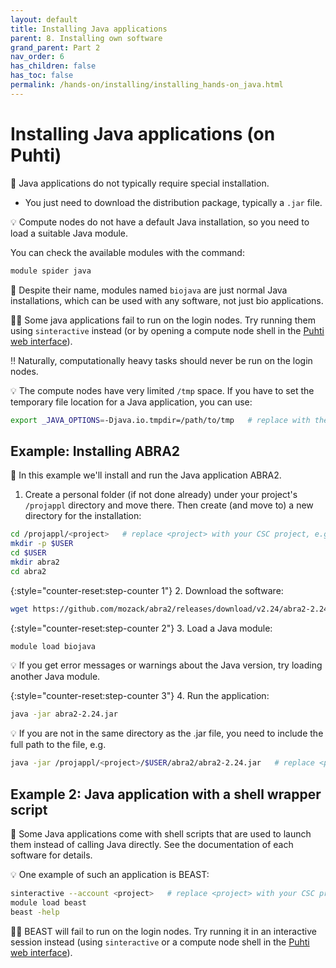 ```yaml
---
layout: default
title: Installing Java applications
parent: 8. Installing own software
grand_parent: Part 2
nav_order: 6
has_children: false
has_toc: false
permalink: /hands-on/installing/installing_hands-on_java.html
---
```


# Installing Java applications (on Puhti)

💬 Java applications do not typically require special installation.

- You just need to download the distribution package, typically a `.jar` file.

💡 Compute nodes do not have a default Java installation, so you need to load a suitable Java module.

You can check the available modules with the command:

```bash
module spider java
```

💬 Despite their name, modules named `biojava` are just normal Java installations, which can be used with any software, not just bio applications.

☝🏻 Some java applications fail to run on the login nodes. Try running them using `sinteractive` instead (or by opening a compute node shell in the [Puhti web interface](https://www.puhti.csc.fi)).

‼️ Naturally, computationally heavy tasks should never be run on the login nodes.

💡 The compute nodes have very limited `/tmp` space. If you have to set the temporary file location for a Java application, you can use:

```bash
export _JAVA_OPTIONS=-Djava.io.tmpdir=/path/to/tmp   # replace with the actual path 
```

## Example: Installing ABRA2

💬 In this example we'll install and run the Java application ABRA2.

1. Create a personal folder (if not done already) under your project's `/projappl` directory and move there. Then create (and move to) a new directory for the installation:

```bash
cd /projappl/<project>   # replace <project> with your CSC project, e.g. project_2001234
mkdir -p $USER
cd $USER
mkdir abra2
cd abra2
```

{:style="counter-reset:step-counter 1"}
2. Download the software:

```bash
wget https://github.com/mozack/abra2/releases/download/v2.24/abra2-2.24.jar
```

{:style="counter-reset:step-counter 2"}
3. Load a Java module:

```bash
module load biojava
```

💡 If you get error messages or warnings about the Java version, try loading another Java module.

{:style="counter-reset:step-counter 3"}
4. Run the application:

```bash
java -jar abra2-2.24.jar
```

💡 If you are not in the same directory as the .jar file, you need to include the full path to the file, e.g.

```bash
java -jar /projappl/<project>/$USER/abra2/abra2-2.24.jar   # replace <project> with your CSC project, e.g. project_2001234, and ensure that the path corresponds to the true path
```

## Example 2: Java application with a shell wrapper script

💬 Some Java applications come with shell scripts that are used to launch them instead of calling Java directly. See the documentation of each software for details.

💡 One example of such an application is BEAST:

```bash
sinteractive --account <project>   # replace <project> with your CSC project, e.g. project_2001234
module load beast
beast -help
```

☝🏻 BEAST will fail to run on the login nodes. Try running it in an interactive session instead (using `sinteractive` or a compute node shell in the [Puhti web interface](https://www.puhti.csc.fi)).
